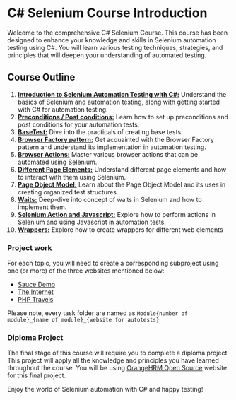 ﻿# C# Selenium Course Introduction

Welcome to the comprehensive C# Selenium Course. This course has been designed to enhance your knowledge and skills in Selenium automation testing using C#. You will learn various testing techniques, strategies, and principles that will deepen your understanding of automated testing.

## Course Outline

1. [**Introduction to Selenium Automation Testing with C#:**](./Module1_First_Selenium_Test_Sauce_Demo) Understand the basics of Selenium and automation testing, along with getting started with C# for automation testing.
2. [**Preconditions / Post conditions:**](./Module2_Post_Pre_Conditions_Sauce_Demo) Learn how to set up preconditions and post conditions for your automation tests.
3. [**BaseTest:**](./Module3_BaseTest_Sauce_Demo) Dive into the practicals of creating base tests.
4. [**Browser Factory pattern:**](./Module4_Browser_Factory_Sauce_Demo) Get acquainted with the Browser Factory pattern and understand its implementation in automation testing.
5. [**Browser Actions:**](./Module5_BrowserActions_The_Internet) Master various browser actions that can be automated using Selenium.
6. [**Different Page Elements:**](./Module6_Different_Page_Elements_The_Internet) Understand different page elements and how to interact with them using Selenium.
7. [**Page Object Model:**](./Module7_POM_The_Internet) Learn about the Page Object Model and its uses in creating organized test structures.
8. [**Waits:**](./Module8_Waiters_PHP_Travels) Deep-dive into concept of waits in Selenium and how to implement them.
9. [**Selenium Action and Javascript:**](./Module9_Actions_And_Javasript_PHP_Travels) Explore how to perform actions in Selenium and using Javascript in automation tests.
9. [**Wrappers:**](./Module10_Wrappers_PHP_Travels) Explore how to create wrappers for different web elements

### Project work

For each topic, you will need to create a corresponding subproject using one (or more) of the three websites mentioned below:

- [Sauce Demo](https://www.saucedemo.com/)
- [The Internet](http://the-internet.herokuapp.com/)
- [PHP Travels](https://phptravels.net/)

Please note, every task folder are named as `Module{number of module}_{name of module}_{website for autotests}`

### Diploma Project

The final stage of this course will require you to complete a diploma project. This project will apply all the knowledge and principles you have learned throughout the course. You will be using [OrangeHRM Open Source](https://opensource-demo.orangehrmlive.com/) website for this final project.

Enjoy the world of Selenium automation with C# and happy testing!